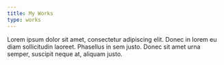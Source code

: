 ```yaml
---
title: My Works
type: works
---
```


Lorem ipsum dolor sit amet, consectetur adipiscing elit. Donec in lorem eu diam sollicitudin laoreet. Phasellus in sem justo. Donec sit amet urna semper, suscipit neque at, aliquam justo.